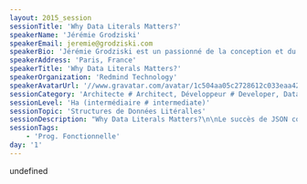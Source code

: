 ```yaml
---
layout: 2015_session
sessionTitle: 'Why Data Literals Matters?'
speakerName: 'Jérémie Grodziski'
speakerEmail: jeremie@grodziski.com
speakerBio: 'Jérémie Grodziski est un passionné de la conception et du développement de logiciel avec une forte expertise sur la plate-forme Java. Il est un ardent promoteur des techniques de conception Agile comme le Domain-Driven Design et le Behavior-Driven Development. Il a été "éclairé" par Clojure et considère ce langage comme une avancée majeure permettant de développer vite et bien et surtout avec beaucoup de plaisir ! '
speakerAddress: 'Paris, France'
speakerTitle: 'Why Data Literals Matters?'
speakerOrganization: 'Redmind Technology'
speakerAvatarUrl: '//www.gravatar.com/avatar/1c504aa05c2728612c033eaa4247881e?size=200&default=mm'
sessionCategory: 'Architecte # Architect, Développeur # Developer, Data scientist'
sessionLevel: 'Ha (intermédiaire # intermediate)'
sessionTopic: 'Structures de Données Litéralles'
sessionDescription: "Why Data Literals Matters?\n\nLe succès de JSON comme langage d'échange de données sur le web est flagrant. Nous verrons les causes de ce succès mérité et nous iront plus loin en montrant que programmer avec des structures de données litéralles, ou Data-Driven Programming, est extrémement efficace et surtout agréable. Malgrè ce succès, peu de langages proposent des structures de données dites literals évolués et natives, on les trouve essentiellement dans les langages dynamiques comme Javascript, Ruby ou Clojure.\n\nNous passerons tout d'abord en revue les structures de données de base (vecteur, map) et verront comment représenter “littéralement” des structures plus complexes comme des arbres ou des graphes avec des exemples issus d'usages en conception, tests ou échange de données. L'activité de conception sera l'occasion de rappeler quelques principes du Domain-Driven Design où le concept de valeur et d'entité est primordial, et leur visualisation et manipulation à travers des Data Literals très utiles.\n\nClojure sera utilisé pour les exemples de cette session, aucune connaissance préalable de Clojure n'est cependant nécessaire. En effet, s'il est considéré comme fonctionnel, il offre cependant une très grande richesse de représentation litéralles des données avec son format EDN.\n\nCette session finira par une présentation et un cas d'utilisation du principe d'homoïconicité – litérallement “même représentation”, ou le code est donnée et la donnée est code –. L'homoïconicité est un mot compliqué à sortir pour briller en société, mais c'est surtout un concept très puissant qui illustre ce principe de Data-driven programming car au final du code Clojure est lui même une structure de donnée “literal” Clojure."
sessionTags:
    - 'Prog. Fonctionnelle'
day: '1'
---
```


undefined
